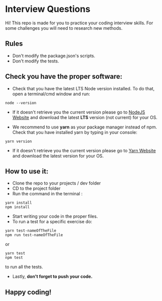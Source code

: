 # **Interview Questions**

Hi! This repo is made for you to practice your coding interview skills. For some challenges you will need to research new methods.


## **Rules**
- Don't modify the package.json's scripts.
- Don't modify the tests.


## **Check you have the proper software:**
- Check that you have the latest LTS Node version installed. To do that, open a terminal/cmd window and run:
```
node --version
```
- If it doesn't retrieve you the current version please go to [NodeJS Website](https://nodejs.org/en/download/) and download the latest **LTS** version (not current) for your OS.

- We recommend to use **yarn** as your package manager instead of npm. Check that you have installed yarn by typing in your console:
```
yarn version
```
- If it doesn't retrieve you the current version please go to [Yarn Website](https://classic.yarnpkg.com/en/docs/install#windows-stable) and download the latest version for your OS.


## **How to use it:**
- Clone the repo to your projects / dev folder
- CD to the project folder
- Run the command in the terminal :
```
yarn install
npm install
```
- Start writing your code in the proper files.
- To run a test for a specific exercise do:
```
yarn test-nameOfTheFile
npm run test-nameOfTheFile
```
or
```
yarn test
npm test
```
to run all the tests.
- Lastly, **don't forget to push your code.**

## **Happy coding!**
